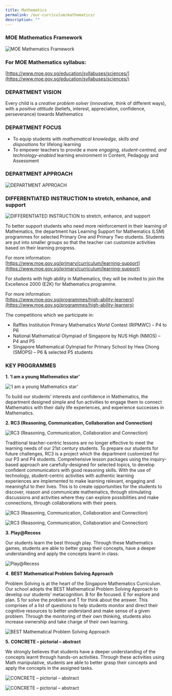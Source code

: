 ```yaml
---
title: Mathematics
permalink: /our-curriculum/mathematics/
description: ""
---
```

### **MOE Mathematics Framework**

![MOE Mathematics Framework](/images/The-Pentagon-Model-for-mathematical-problem-solving-Ministry-of-Education-Singapore.png)

### For MOE Mathematics syllabus:  
[https://www.moe.gov.sg/education/syllabuses/sciences/](https://www.moe.gov.sg/education/syllabuses/sciences/)

### DEPARTMENT VISION

Every child is a _creative problem solver_ (innovative, think of different ways), with a _positive attitude_ (beliefs, interest, appreciation, confidence, perseverance) towards Mathematics

### DEPARTMENT FOCUS

*   To equip students with _mathematical knowledge, skills and dispositions_ for lifelong learning
*   To empower teachers to provide a more _engaging, student-centred, and technology-enabled_ learning environment in Content, Pedagogy and Assessment

### **DEPARTMENT APPROACH**

![DEPARTMENT APPROACH](/images/Math-Counts-768x193.png)

### **DIFFERENTIATED INSTRUCTION** to stretch, enhance, and support

![DIFFERENTIATED INSTRUCTION to stretch, enhance, and support](/images/Math-Model.png)

To better support students who need more reinforcement in their learning of Mathematics, the department has Learning Support for Mathematics (LSM) programmes for selected Primary One and Primary Two students. Students are put into smaller groups so that the teacher can customize activities based on their learning progress.

For more information:  
[https://www.moe.gov.sg/primary/curriculum/learning-support](https://www.moe.gov.sg/primary/curriculum/learning-support)

For students with high ability in Mathematics, they will be invited to join the Excellence 2000 (E2K) for Mathematics programme.

For more information:  
[https://www.moe.gov.sg/programmes/high-ability-learners](https://www.moe.gov.sg/programmes/high-ability-learners)

The competitions which we participate in:

*   Raffles Institution Primary Mathematics World Contest (RIPMWC) – P4 to P6
*   National Mathematical Olympiad of Singapore by NUS High (NMOS) – P4 and P5
*   Singapore Mathematical Oylmpiad for Primary School by Hwa Chong (SMOPS) – P6 & selected P5 students

### KEY PROGRAMMES

**1. ‘I am a young Mathematics star’**

![‘I am a young Mathematics star’](/images/Math-Star-300x157.png)

To build our students’ interests and confidence in Mathematics, the department designed simple and fun activities to engage them to connect Mathematics with their daily life experiences, and experience successes in Mathematics.

**2\. RC3 (Reasoning, Communication, Collaboration and Connection)**

![RC3 (Reasoning, Communication, Collaboration and Connection)](/images/Math-RC.png)

Traditional teacher-centric lessons are no longer effective to meet the learning needs of our 21st century students. To prepare our students for future challenges, RC3 is a project which the department customized for our P3 and P4 students. Comprehensive lesson packages using the inquiry-based approach are carefully-designed for selected topics, to develop confident communicators with good reasoning skills. With the use of technology, student-centric activities with authentic learning experiences are implemented to make learning relevant, engaging and meaningful to their lives. This is to create opportunities for the students to discover, reason and communicate mathematics, through stimulating discussions and activities where they can explore possibilities and make connections, through collaborations with their peers.

![RC3 (Reasoning, Communication, Collaboration and Connection)](/images/Math-Pic1.png)

![RC3 (Reasoning, Communication, Collaboration and Connection)](/images/Math-Model-1.png)

**3. Play@Recess** 

Our students learn the best through play. Through these Mathematics games, students are able to better grasp their concepts, have a deeper understanding and apply the concepts learnt in class.

![Play@Recess](/images/play%20@%20recess.png)

**4**. **BEST Mathematical Problem Solving Approach**

Problem Solving is at the heart of the Singapore Mathematics Curriculum. Our school adopts the BEST Mathematical Problem Solving Approach to develop our students’ metacognition. B for Be focused. E for explore and plan. S for solve the problem and T for think about the answer. This comprises of a list of questions to help students monitor and direct their cognitive resources to better understand and make sense of a given problem. Through the monitoring of their own thinking, students also increase ownership and take charge of their own learning.

![BEST Mathematical Problem Solving Approach](/images/Math-Model-2-212x300.png)

**5.** **CONCRETE – pictorial – abstract**

We strongly believes that students have a deeper understanding of the concepts learnt through hands-on activities. Through these activities using Math manipulative, students are able to better grasp their concepts and apply the concepts in the assigned tasks.

![CONCRETE – pictorial – abstract](/images/concrete%201.png)

![CONCRETE – pictorial – abstract](/images/concrete%202.png)